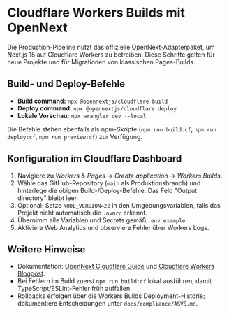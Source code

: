 # Cloudflare Workers Builds mit OpenNext

Die Production-Pipeline nutzt das offizielle OpenNext-Adapterpaket, um Next.js 15 auf Cloudflare Workers zu betreiben. Diese Schritte gelten für neue Projekte und für Migrationen von klassischen Pages-Builds.

## Build- und Deploy-Befehle
- **Build command:** `npx @opennextjs/cloudflare build`
- **Deploy command:** `npx @opennextjs/cloudflare deploy`
- **Lokale Vorschau:** `npx wrangler dev --local`

Die Befehle stehen ebenfalls als npm-Skripte (`npm run build:cf`, `npm run deploy:cf`, `npm run preview:cf`) zur Verfügung.

## Konfiguration im Cloudflare Dashboard
1. Navigiere zu *Workers & Pages* → *Create application* → *Workers Builds*.
2. Wähle das GitHub-Repository (`main` als Produktionsbranch) und hinterlege die obigen Build-/Deploy-Befehle. Das Feld "Output directory" bleibt leer.
3. Optional: Setze `NODE_VERSION=22` in den Umgebungsvariablen, falls das Projekt nicht automatisch die `.nvmrc` erkennt.
4. Übernimm alle Variablen und Secrets gemäß `.env.example`.
5. Aktiviere Web Analytics und observiere Fehler über Workers Logs.

## Weitere Hinweise
- Dokumentation: [OpenNext Cloudflare Guide](https://opennext.js.org/cloudflare/get-started) und [Cloudflare Workers Blogpost](https://blog.cloudflare.com/deploying-nextjs-apps-to-cloudflare-workers-with-the-opennext-adapter/).
- Bei Fehlern im Build zuerst `npm run build:cf` lokal ausführen, damit TypeScript/ESLint-Fehler früh auffallen.
- Rollbacks erfolgen über die Workers Builds Deployment-Historie; dokumentiere Entscheidungen unter `docs/compliance/ASVS.md`.
